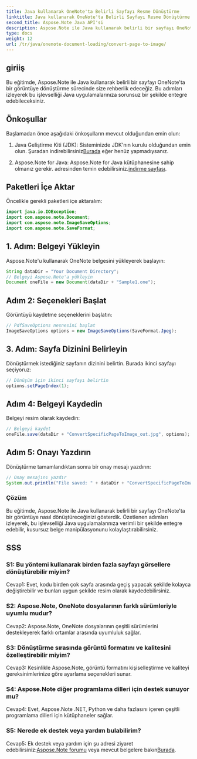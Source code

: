 ```yaml
---
title: Java kullanarak OneNote'ta Belirli Sayfayı Resme Dönüştürme
linktitle: Java kullanarak OneNote'ta Belirli Sayfayı Resme Dönüştürme
second_title: Aspose.Note Java API'si
description: Aspose.Note ile Java kullanarak belirli bir sayfayı OneNote'ta bir görüntüye nasıl dönüştüreceğinizi öğrenin. Sorunsuz entegrasyon için adım adım kılavuzumuzu izleyin.
type: docs
weight: 12
url: /tr/java/onenote-document-loading/convert-page-to-image/
---
```

## giriiş

Bu eğitimde, Aspose.Note ile Java kullanarak belirli bir sayfayı OneNote'ta bir görüntüye dönüştürme sürecinde size rehberlik edeceğiz. Bu adımları izleyerek bu işlevselliği Java uygulamalarınıza sorunsuz bir şekilde entegre edebileceksiniz.

## Önkoşullar

Başlamadan önce aşağıdaki önkoşulların mevcut olduğundan emin olun:

1.  Java Geliştirme Kiti (JDK): Sisteminizde JDK'nın kurulu olduğundan emin olun. Şuradan indirebilirsiniz[Burada](https://www.oracle.com/java/technologies/javase-jdk11-downloads.html) eğer henüz yapmadıysanız.

2.  Aspose.Note for Java: Aspose.Note for Java kütüphanesine sahip olmanız gerekir. adresinden temin edebilirsiniz.[indirme sayfası](https://releases.aspose.com/note/java/).

## Paketleri İçe Aktar

Öncelikle gerekli paketleri içe aktaralım:

```java
import java.io.IOException;
import com.aspose.note.Document;
import com.aspose.note.ImageSaveOptions;
import com.aspose.note.SaveFormat;
```

## 1. Adım: Belgeyi Yükleyin

Aspose.Note'u kullanarak OneNote belgesini yükleyerek başlayın:

```java
String dataDir = "Your Document Directory";
// Belgeyi Aspose.Note'a yükleyin
Document oneFile = new Document(dataDir + "Sample1.one");
```

## Adım 2: Seçenekleri Başlat

Görüntüyü kaydetme seçeneklerini başlatın:

```java
// PdfSaveOptions nesnesini başlat
ImageSaveOptions options = new ImageSaveOptions(SaveFormat.Jpeg);
```

## 3. Adım: Sayfa Dizinini Belirleyin

Dönüştürmek istediğiniz sayfanın dizinini belirtin. Burada ikinci sayfayı seçiyoruz:

```java
// Dönüşüm için ikinci sayfayı belirtin
options.setPageIndex(1);
```

## Adım 4: Belgeyi Kaydedin

Belgeyi resim olarak kaydedin:

```java
// Belgeyi kaydet
oneFile.save(dataDir + "ConvertSpecificPageToImage_out.jpg", options);
```

## Adım 5: Onayı Yazdırın

Dönüştürme tamamlandıktan sonra bir onay mesajı yazdırın:

```java
// Onay mesajını yazdır
System.out.println("File saved: " + dataDir + "ConvertSpecificPageToImage_out.jpg");
```

### Çözüm

Bu eğitimde, Aspose.Note ile Java kullanarak belirli bir sayfayı OneNote'ta bir görüntüye nasıl dönüştüreceğinizi gösterdik. Özetlenen adımları izleyerek, bu işlevselliği Java uygulamalarınıza verimli bir şekilde entegre edebilir, kusursuz belge manipülasyonunu kolaylaştırabilirsiniz.

## SSS

### S1: Bu yöntemi kullanarak birden fazla sayfayı görsellere dönüştürebilir miyim?

Cevap1: Evet, kodu birden çok sayfa arasında geçiş yapacak şekilde kolayca değiştirebilir ve bunları uygun şekilde resim olarak kaydedebilirsiniz.

### S2: Aspose.Note, OneNote dosyalarının farklı sürümleriyle uyumlu mudur?

Cevap2: Aspose.Note, OneNote dosyalarının çeşitli sürümlerini destekleyerek farklı ortamlar arasında uyumluluk sağlar.

### S3: Dönüştürme sırasında görüntü formatını ve kalitesini özelleştirebilir miyim?

Cevap3: Kesinlikle Aspose.Note, görüntü formatını kişiselleştirme ve kaliteyi gereksinimlerinize göre ayarlama seçenekleri sunar.

### S4: Aspose.Note diğer programlama dilleri için destek sunuyor mu?

Cevap4: Evet, Aspose.Note .NET, Python ve daha fazlasını içeren çeşitli programlama dilleri için kütüphaneler sağlar.

### S5: Nerede ek destek veya yardım bulabilirim?

 Cevap5: Ek destek veya yardım için şu adresi ziyaret edebilirsiniz:[Aspose.Note forumu](https://forum.aspose.com/c/note/28) veya mevcut belgelere bakın[Burada](https://reference.aspose.com/note/java/).
